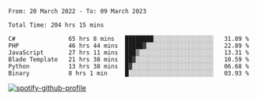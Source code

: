 <!--START_SECTION:waka-->

```text
From: 20 March 2022 - To: 09 March 2023

Total Time: 204 hrs 15 mins

C#               65 hrs 8 mins   ████████░░░░░░░░░░░░░░░░░   31.89 %
PHP              46 hrs 44 mins  █████▓░░░░░░░░░░░░░░░░░░░   22.89 %
JavaScript       27 hrs 11 mins  ███▒░░░░░░░░░░░░░░░░░░░░░   13.31 %
Blade Template   21 hrs 38 mins  ██▓░░░░░░░░░░░░░░░░░░░░░░   10.59 %
Python           13 hrs 38 mins  █▓░░░░░░░░░░░░░░░░░░░░░░░   06.68 %
Binary           8 hrs 1 min     █░░░░░░░░░░░░░░░░░░░░░░░░   03.93 %
```

<!--END_SECTION:waka-->
[![spotify-github-profile](https://spotify-github-profile.vercel.app/api/view?uid=c00zprrvy9xiloa9qnco3hmng&cover_image=true&theme=novatorem&show_offline=false&background_color=121212&bar_color=53b14f&bar_color_cover=false)](https://spotify-github-profile.vercel.app/api/view?uid=c00zprrvy9xiloa9qnco3hmng&redirect=true)
